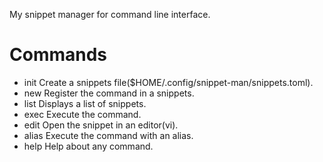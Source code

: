 My snippet manager for command line interface.


# Commands

* init        Create a snippets file($HOME/.config/snippet-man/snippets.toml).
* new         Register the command in a snippets.
* list        Displays a list of snippets.
* exec        Execute the command.
* edit        Open the snippet in an editor(vi).
* alias       Execute the command with an alias.
* help        Help about any command.

